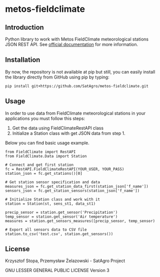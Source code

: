 # metos-fieldclimate

## Introduction

Python library to work with Metos FieldClimate meteorological stations JSON REST API. See [official documentation](http://example.com/ "Metos FieldClimtae") for more information.

## Installation

By now, the repository is not available at pip but still, you can easily install the library directly from GitHub using pip by typing:

    pip install git+https://github.com/SatAgro/metos-fieldclimate.git


## Usage

In order to use data from FieldClimate meteorological stations in your applications you must follow this steps:
  1. Get the data using FieldClimateRestAPI class
  2. Initialize a Station class with get JSON data from step 1.

Below you can find basic usage example.

    from FieldClimate import RestAPI
    from FieldClimate.Data import Station

    # Connect and get first station
    fc = RestAPI.FieldClimateRestAPI(YOUR_USER, YOUR_PASS)
    station_json = fc.get_stations()[0]

    # Get station sensor specification and data
    measures_json = fc.get_station_data_first(station_json['f_name'])
    sensors_json = fc.get_station_sensors(station_json['f_name'])

    # Initialize Station class and work with it
    station = Station(st, sens_st1, data_st1)

    precip_sensor = station.get_sensor('Precipitation')
    temp_sensor = station.get_sensor('Air temperature')
    measures = station.get_sensors_measures([precip_sensor, temp_sensor)

    # Export all sensors data to CSV file
    station.to_csv('test.csv', station.get_sensors())

## License

Krzysztof Stopa, Przemysław Żelazowski - SatAgro Project

GNU LESSER GENERAL PUBLIC LICENSE Version 3
